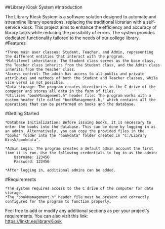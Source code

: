 ##Library Kiosk System
#Introduction

The Library Kiosk System is a software solution designed to automate and streamline library operations, replacing the traditional librarian with a self-service kiosk. This project aims to enhance the efficiency and accuracy of library tasks while reducing the possibility of errors. The system provides dedicated functionality tailored to the needs of our college library.
#Features

    *Three main user classes: Student, Teacher, and Admin, representing the different entities that interact with the program.
    *Multilevel inheritance: The Student class serves as the base class, the Teacher class inherits from the Student class, and the Admin class inherits from the Teacher class.
    *Access control: The admin has access to all public and private attributes and methods of both the Student and Teacher classes, while vice versa is not possible.
    *Data storage: The program creates directories in the C drive of the computer and stores all data in the form of files.
    *Utilizes "bookManagement.h" header file: The program works with a custom header file called "bookManagement.h," which contains all the operations that can be performed on books and the database.

#Getting Started

    *Database Initialization: Before issuing books, it is necessary to enter the books into the database. This can be done by logging in as an admin. Alternatively, you can copy the provided files in the "books" folder into the "bookdata" folder created in "C:/Library Kiosk/bookdata".

    *Admin Login: The program creates a default admin account the first time it is run. Use the following credentials to log in as the admin:
        Username: 123456
        Password: 123456

    *After logging in, additional admins can be added.

#Requirements

    *The system requires access to the C drive of the computer for data storage.
    *The "bookManagement.h" header file must be present and correctly configured for the program to function properly.


Feel free to add or modify any additional sections as per your project's requirements.
You can also visit this link:  
https://linktr.ee/libraryKiosk

